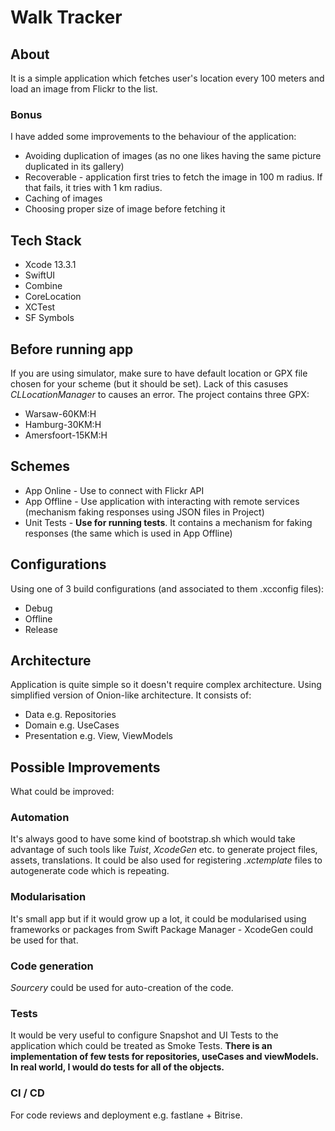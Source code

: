 # Walk Tracker

## About
It is a simple application which fetches user's location every 100 meters and load an image from Flickr to the list.

### Bonus

I have added some improvements to the behaviour of the application:
- Avoiding duplication of images (as no one likes having the same picture duplicated in its gallery)
- Recoverable - application first tries to fetch the image in 100 m radius. If that fails, it tries with 1 km radius.
- Caching of images
- Choosing proper size of image before fetching it

## Tech Stack
- Xcode 13.3.1
- SwiftUI
- Combine
- CoreLocation
- XCTest
- SF Symbols

## Before running app

If you are using simulator, make sure to have default location or GPX file chosen for your scheme (but it should be set). Lack of this casuses *CLLocationManager* to causes an error. The project contains three GPX:
- Warsaw-60KM:H
- Hamburg-30KM:H
- Amersfoort-15KM:H

## Schemes
- App Online - Use to connect with Flickr API
- App Offline - Use application with interacting with remote services (mechanism faking responses using JSON files in Project)
- Unit Tests - **Use for running tests**. It contains a mechanism for faking responses (the same which is used in App Offline)

## Configurations

Using one of 3 build configurations (and associated to them .xcconfig files):

- Debug
- Offline
- Release

## Architecture

Application is quite simple so it doesn't require complex architecture. Using simplified version of Onion-like architecture. It consists of:

- Data e.g. Repositories
- Domain e.g. UseCases
- Presentation e.g. View, ViewModels

## Possible Improvements

What could be improved:

### Automation

It's always good to have some kind of bootstrap.sh which would take advantage of such tools like *Tuist*, *XcodeGen* etc. to generate project files, assets, translations. It could be also used for registering *.xctemplate* files to autogenerate code which is repeating.

### Modularisation

It's small app but if it would grow up a lot, it could be modularised using frameworks or packages from Swift Package Manager - XcodeGen could be used for that.

### Code generation

*Sourcery* could be used for auto-creation of the code.

### Tests

It would be very useful to configure Snapshot and UI Tests to the application which could be treated as Smoke Tests.
 **There is an implementation of few tests for repositories, useCases and viewModels. In real world, I would do tests for all of the objects.**

### CI / CD

For code reviews and deployment e.g. fastlane + Bitrise.
